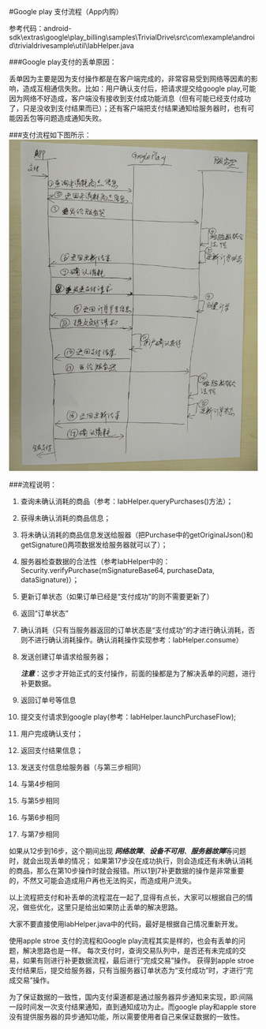 #Google play 支付流程（App内购）

参考代码：android-sdk\extras\google\play_billing\samples\TrivialDrive\src\com\example\android\trivialdrivesample\util\IabHelper.java

###Google play支付的丢单原因：

丢单因为主要是因为支付操作都是在客户端完成的，非常容易受到网络等因素的影响，造成互相通信失败。比如：用户确认支付后，把请求提交给google play,可能因为网络不好造成，客户端没有接收到支付成功能消息（但有可能已经支付成功了，只是没收到支付结果而已）；还有客户端把支付结果通知给服务器时，也有可能因丢包等问题造成通知失败。

###支付流程如下图所示：
![Alt 支付流程](flow.jpg "支付流程")

###流程说明：

1. 查询未确认消耗的商品（参考：IabHelper.queryPurchases()方法）；
2. 获得未确认消耗的商品信息；
3. 将未确认消耗的商品信息发送给服器（把Purchase中的getOriginalJson()和getSignature()两项数据发给服务器就可以了）；
4. 服务器检查数据的合法性（参考IabHelper中的：Security.verifyPurchase(mSignatureBase64, purchaseData, dataSignature)）；
5. 更新订单状态（如果订单已经是“支付成功”的则不需要更新了）
6. 返回“订单状态”
7. 确认消耗（只有当服务器返回的订单状态是“支付成功”的才进行确认消耗，否则不进行确认消耗操作。确认消耗操作实现参考：IabHelper.consume）
8. 发送创建订单请求给服务器；

    ***注意***：这步才开始正式的支付操作，前面的操都是为了解决丢单的问题，进行补更数据。
9. 返回订单号等信息
10. 提交支付请求到google play(参考：IabHelper.launchPurchaseFlow); 
11. 用户完成确认支付；
12. 返回支付结果信息；
13. 发送支付信息给服务器（与第三步相同）
14. 与第4步相同
15. 与第5步相同
16. 与第6步相同
17. 与第7步相同

如果从12步到16步，这个期间出现 ***网络故障***、***设备不可用***、***服务器故障***等问题时，就会出现丢单的情况；
如果第17步没在成功执行，则会造成还有未确认消耗的商品，那么在第10步操作时就会报错。所以1到7补更数据的操作是非常重要的，不然又可能会造成用户再也无法购买，而造成用户流失。

以上流程把支付和补丢单的流程混在一起了,显得有点长，大家可以根据自己的情况，做些优化，这里只是给出如果防止丢单的解决思路。

大家不要直接使用IabHelper.java中的代码，最好是根据自己情况重新开发。


使用apple stroe 支付的流程和Google play流程其实是样的，也会有丢单的问题，解决思路也是一样。
每次支付时，查询交易队列中，是否还有未完成的交易，如果有则进行补更数据流程，最后进行“完成交易”操作。
获得到apple stroe 支付结果后，提交给服务器，只有当服务器订单状态为“支付成功”时，才进行“完成交易”操作。

为了保证数据的一致性，国内支付渠道都是通过服务器异步通知来实现，即:间隔一段时间发一次支付结果通知，直到通知成功为止。而google play和apple store没有提供服务器的异步通知功能，所以需要使用者自己来保证数据的一致性。